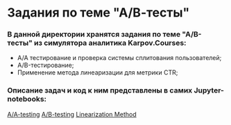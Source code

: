 # Задания по теме "А/В-тесты"

### В данной директории хранятся задания по теме "А/В-тесты" из симулятора аналитика Karpov.Courses:
- A/A тестирование и проверка системы сплитования пользователей;
- A/B-тестирование;
- Применение метода линеаризации для метрики CTR;

### Описание задач и код к ним представлены в самих Jupyter-notebooks:
[A/A-testing](https://github.com/myuvasilev/karpov.courses/blob/main/AB_testing/AA_testing.ipynb)
[A/B-testing](https://github.com/myuvasilev/karpov.courses/blob/main/AB_testing/AB_testing.ipynb)
[Linearization Method](https://github.com/myuvasilev/karpov.courses/blob/main/AB_testing/Linearization_method.ipynb)
